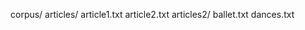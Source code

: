 corpus/
    articles/
        article1.txt
        article2.txt
    articles2/
        ballet.txt
        dances.txt
